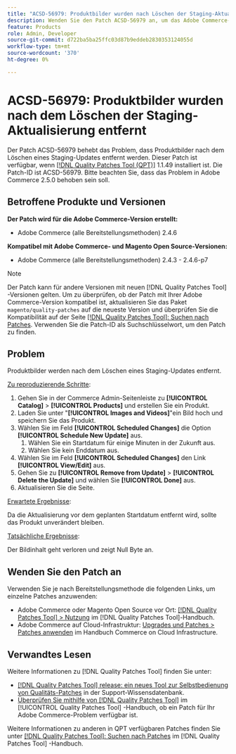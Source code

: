 ```yaml
---
title: "ACSD-56979: Produktbilder wurden nach Löschen der Staging-Aktualisierung entfernt"
description: Wenden Sie den Patch ACSD-56979 an, um das Adobe Commerce-Problem zu beheben, bei dem Produktbilder nach dem Löschen eines Staging-Updates entfernt werden
feature: Products
role: Admin, Developer
source-git-commit: d722ba5ba25ffc03d87b9eddeb2830353124055d
workflow-type: tm+mt
source-wordcount: '370'
ht-degree: 0%

---
```


# ACSD-56979: Produktbilder wurden nach dem Löschen der Staging-Aktualisierung entfernt

Der Patch ACSD-56979 behebt das Problem, dass Produktbilder nach dem Löschen eines Staging-Updates entfernt werden. Dieser Patch ist verfügbar, wenn [[!DNL Quality Patches Tool (QPT)]](https://experienceleague.adobe.com/en/docs/commerce-knowledge-base/kb/announcements/commerce-announcements/magento-quality-patches-released-new-tool-to-self-serve-quality-patches) 1.1.49 installiert ist. Die Patch-ID ist ACSD-56979. Bitte beachten Sie, dass das Problem in Adobe Commerce 2.5.0 behoben sein soll.

## Betroffene Produkte und Versionen

**Der Patch wird für die Adobe Commerce-Version erstellt:**

* Adobe Commerce (alle Bereitstellungsmethoden) 2.4.6

**Kompatibel mit Adobe Commerce- und Magento Open Source-Versionen:**

* Adobe Commerce (alle Bereitstellungsmethoden) 2.4.3 - 2.4.6-p7

>[!NOTE]
>
>Der Patch kann für andere Versionen mit neuen [!DNL Quality Patches Tool] -Versionen gelten. Um zu überprüfen, ob der Patch mit Ihrer Adobe Commerce-Version kompatibel ist, aktualisieren Sie das Paket `magento/quality-patches` auf die neueste Version und überprüfen Sie die Kompatibilität auf der Seite [[!DNL Quality Patches Tool]: Suchen nach Patches](https://experienceleague.adobe.com/tools/commerce-quality-patches/index.html). Verwenden Sie die Patch-ID als Suchschlüsselwort, um den Patch zu finden.

## Problem

Produktbilder werden nach dem Löschen eines Staging-Updates entfernt.

<u>Zu reproduzierende Schritte</u>:

1. Gehen Sie in der Commerce Admin-Seitenleiste zu **[!UICONTROL Catalog]** > **[!UICONTROL Products]** und erstellen Sie ein Produkt.
1. Laden Sie unter &quot;**[!UICONTROL Images and Videos]**&quot;ein Bild hoch und speichern Sie das Produkt.
1. Wählen Sie im Feld **[!UICONTROL Scheduled Changes]** die Option **[!UICONTROL Schedule New Update]** aus.
   1. Wählen Sie ein Startdatum für einige Minuten in der Zukunft aus.
   1. Wählen Sie kein Enddatum aus.
1. Wählen Sie im Feld **[!UICONTROL Scheduled Changes]** den Link **[!UICONTROL View/Edit]** aus.
1. Gehen Sie zu **[!UICONTROL Remove from Update]** > **[!UICONTROL Delete the Update]** und wählen Sie **[!UICONTROL Done]** aus.
1. Aktualisieren Sie die Seite.

<u>Erwartete Ergebnisse</u>:

Da die Aktualisierung vor dem geplanten Startdatum entfernt wird, sollte das Produkt unverändert bleiben.

<u>Tatsächliche Ergebnisse</u>:

Der Bildinhalt geht verloren und zeigt Null Byte an.

## Wenden Sie den Patch an

Verwenden Sie je nach Bereitstellungsmethode die folgenden Links, um einzelne Patches anzuwenden:

* Adobe Commerce oder Magento Open Source vor Ort: [[!DNL Quality Patches Tool] > Nutzung](https://experienceleague.adobe.com/docs/commerce-operations/tools/quality-patches-tool/usage.html) im [!DNL Quality Patches Tool]-Handbuch.
* Adobe Commerce auf Cloud-Infrastruktur: [Upgrades und Patches > Patches anwenden](https://experienceleague.adobe.com/docs/commerce-cloud-service/user-guide/develop/upgrade/apply-patches.html) im Handbuch Commerce on Cloud Infrastructure.

## Verwandtes Lesen

Weitere Informationen zu [!DNL Quality Patches Tool] finden Sie unter:

* [[!DNL Quality Patches Tool] release: ein neues Tool zur Selbstbedienung von Qualitäts-Patches](https://experienceleague.adobe.com/en/docs/commerce-knowledge-base/kb/announcements/commerce-announcements/magento-quality-patches-released-new-tool-to-self-serve-quality-patches) in der Support-Wissensdatenbank.
* [Überprüfen Sie mithilfe von  [!DNL Quality Patches Tool]](/help/tools/quality-patches-tool/patches-available-in-qpt/check-patch-for-magento-issue-with-magento-quality-patches.md) im [!UICONTROL Quality Patches Tool] -Handbuch, ob ein Patch für Ihr Adobe Commerce-Problem verfügbar ist.


Weitere Informationen zu anderen in QPT verfügbaren Patches finden Sie unter [[!DNL Quality Patches Tool]: Suchen nach Patches](https://experienceleague.adobe.com/tools/commerce-quality-patches/index.html) im [!DNL Quality Patches Tool] -Handbuch.
